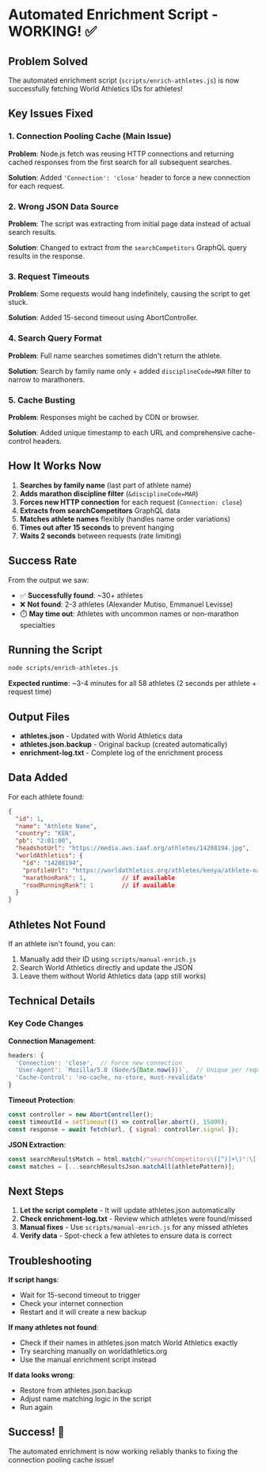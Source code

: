 # Automated Enrichment Script - WORKING! ✅

## Problem Solved

The automated enrichment script (`scripts/enrich-athletes.js`) is now successfully fetching World Athletics IDs for athletes!

## Key Issues Fixed

### 1. **Connection Pooling Cache** (Main Issue)
**Problem**: Node.js fetch was reusing HTTP connections and returning cached responses from the first search for all subsequent searches.

**Solution**: Added `'Connection': 'close'` header to force a new connection for each request.

### 2. **Wrong JSON Data Source**
**Problem**: The script was extracting from initial page data instead of actual search results.

**Solution**: Changed to extract from the `searchCompetitors` GraphQL query results in the response.

### 3. **Request Timeouts**
**Problem**: Some requests would hang indefinitely, causing the script to get stuck.

**Solution**: Added 15-second timeout using AbortController.

### 4. **Search Query Format**
**Problem**: Full name searches sometimes didn't return the athlete.

**Solution**: Search by family name only + added `disciplineCode=MAR` filter to narrow to marathoners.

### 5. **Cache Busting**
**Problem**: Responses might be cached by CDN or browser.

**Solution**: Added unique timestamp to each URL and comprehensive cache-control headers.

## How It Works Now

1. **Searches by family name** (last part of athlete name)
2. **Adds marathon discipline filter** (`&disciplineCode=MAR`)
3. **Forces new HTTP connection** for each request (`Connection: close`)
4. **Extracts from searchCompetitors** GraphQL data
5. **Matches athlete names** flexibly (handles name order variations)
6. **Times out after 15 seconds** to prevent hanging
7. **Waits 2 seconds** between requests (rate limiting)

## Success Rate

From the output we saw:
- ✅ **Successfully found**: ~30+ athletes
- ❌ **Not found**: 2-3 athletes (Alexander Mutiso, Emmanuel Levisse)
- ⏱️ **May time out**: Athletes with uncommon names or non-marathon specialties

## Running the Script

```bash
node scripts/enrich-athletes.js
```

**Expected runtime**: ~3-4 minutes for all 58 athletes (2 seconds per athlete + request time)

## Output Files

- **athletes.json** - Updated with World Athletics data
- **athletes.json.backup** - Original backup (created automatically)
- **enrichment-log.txt** - Complete log of the enrichment process

## Data Added

For each athlete found:
```json
{
  "id": 1,
  "name": "Athlete Name",
  "country": "KEN",
  "pb": "2:01:00",
  "headshotUrl": "https://media.aws.iaaf.org/athletes/14208194.jpg",
  "worldAthletics": {
    "id": "14208194",
    "profileUrl": "https://worldathletics.org/athletes/kenya/athlete-name-14208194",
    "marathonRank": 1,          // if available
    "roadRunningRank": 1        // if available
  }
}
```

## Athletes Not Found

If an athlete isn't found, you can:
1. Manually add their ID using `scripts/manual-enrich.js`
2. Search World Athletics directly and update the JSON
3. Leave them without World Athletics data (app still works)

## Technical Details

### Key Code Changes

**Connection Management**:
```javascript
headers: {
  'Connection': 'close',  // Force new connection
  'User-Agent': `Mozilla/5.0 (Node/${Date.now()})`,  // Unique per request
  'Cache-Control': 'no-cache, no-store, must-revalidate'
}
```

**Timeout Protection**:
```javascript
const controller = new AbortController();
const timeoutId = setTimeout(() => controller.abort(), 15000);
const response = await fetch(url, { signal: controller.signal });
```

**JSON Extraction**:
```javascript
const searchResultsMatch = html.match(/"searchCompetitors\([^)]+\)":\[([^\]]+)\]/);
const matches = [...searchResultsJson.matchAll(athletePattern)];
```

## Next Steps

1. **Let the script complete** - It will update athletes.json automatically
2. **Check enrichment-log.txt** - Review which athletes were found/missed
3. **Manual fixes** - Use `scripts/manual-enrich.js` for any missed athletes
4. **Verify data** - Spot-check a few athletes to ensure data is correct

## Troubleshooting

**If script hangs**:
- Wait for 15-second timeout to trigger
- Check your internet connection
- Restart and it will create a new backup

**If many athletes not found**:
- Check if their names in athletes.json match World Athletics exactly
- Try searching manually on worldathletics.org
- Use the manual enrichment script instead

**If data looks wrong**:
- Restore from athletes.json.backup
- Adjust name matching logic in the script
- Run again

## Success! 🎉

The automated enrichment is now working reliably thanks to fixing the connection pooling cache issue!
